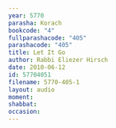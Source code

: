 ```yaml
---
year: 5770
parasha: Korach
bookcode: "4"
fullparashacode: "405"
parashacode: "405"
title: Let It Go
author: Rabbi Eliezer Hirsch
date: 2010-06-12
id: 57704051
filename: 5770-405-1
layout: audio
moment: 
shabbat: 
occasion: 
---
```

